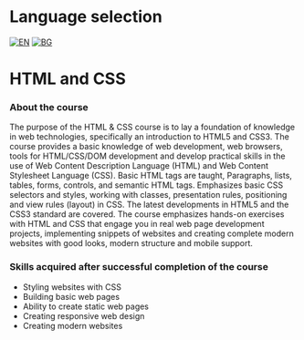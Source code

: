 # Language selection

[![EN](https://img.shields.io/badge/LANG-EN-blue.svg)](https://github.com/Ivan-Plamenov/MyCourses/blob/main/JS_Web_Developer/07_HTML_and_CSS/README.md)
[![BG](https://img.shields.io/badge/LANG-BG-red.svg)](https://github.com/Ivan-Plamenov/MyCourses/blob/main/JS_Web_Developer/07_HTML_and_CSS/README.bg.md)

# HTML and CSS

### About the course

The purpose of the HTML & CSS course is to lay a foundation of knowledge in web technologies, specifically an introduction to HTML5 and CSS3. The course provides a basic knowledge of web development, web 
browsers, tools for HTML/CSS/DOM development and develop practical skills in the use of Web Content Description Language (HTML) and Web Content Stylesheet Language (CSS). Basic HTML tags are taught, 
Paragraphs, lists, tables, forms, controls, and semantic HTML tags. Emphasizes basic CSS selectors and styles, working with classes, presentation rules, positioning and view rules 
(layout) in CSS. The latest developments in HTML5 and the CSS3 standard are covered. The course emphasizes hands-on exercises with HTML and CSS that engage you in real web page development projects, 
implementing snippets of websites and creating complete modern websites with good looks, modern structure and mobile support.

### Skills acquired after successful completion of the course

- Styling websites with CSS
- Building basic web pages
- Ability to create static web pages
- Creating responsive web design
- Creating modern websites
